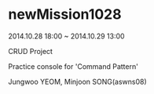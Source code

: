 newMission1028
==============
2014.10.28 18:00 ~ 2014.10.29 13:00

CRUD Project

Practice console for 'Command Pattern'

Jungwoo YEOM, Minjoon SONG(aswns08)
